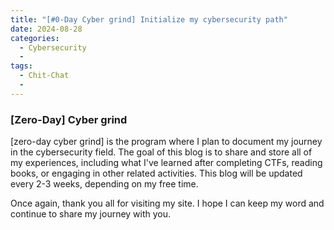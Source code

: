 ```yaml
---
title: "[#0-Day Cyber grind] Initialize my cybersecurity path"
date: 2024-08-28
categories:
  - Cybersecurity
  - 
tags:
  - Chit-Chat
  - 
---
```


### [Zero-Day] Cyber grind


[zero-day cyber grind] is the program where I plan to document my journey in the cybersecurity field. The goal of this blog is to share and store all of my experiences, including what I've learned after completing CTFs, reading books, or engaging in other related activities. This blog will be updated every 2-3 weeks, depending on my free time.

Once again, thank you all for visiting my site. I hope I can keep my word and continue to share my journey with you.